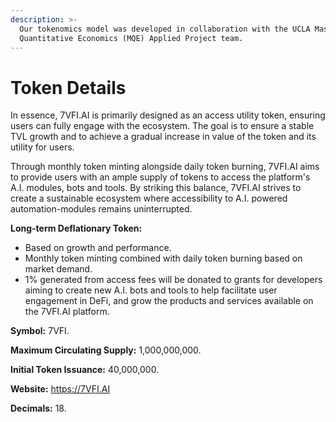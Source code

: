 ```yaml
---
description: >-
  Our tokenomics model was developed in collaboration with the UCLA Masters of
  Quantitative Economics (MQE) Applied Project team.
---
```


# Token Details

In essence, 7VFI.AI is primarily designed as an access utility token, ensuring users can fully engage with the ecosystem. The goal is to ensure a stable TVL growth and to achieve a gradual increase in value of the token and its utility for users.

Through monthly token minting alongside daily token burning, 7VFI.AI aims to provide users with an ample supply of tokens to access the platform's A.I. modules, bots and tools. By striking this balance, 7VFI.AI strives to create a sustainable ecosystem where accessibility to A.I. powered automation-modules remains uninterrupted.

**Long-term Deflationary Token:**

* Based on growth and performance.
* Monthly token minting combined with daily token burning based on market demand.
* 1% generated from access fees will be donated to grants for developers aiming to create new A.I. bots and tools to help facilitate user engagement in DeFi, and grow the products and services available on the 7VFI.AI platform.

**Symbol:** 7VFI.

**Maximum Circulating Supply:** 1,000,000,000.

**Initial Token Issuance:** 40,000,000.

**Website:** https://7VFI.AI

**Decimals:** 18.
